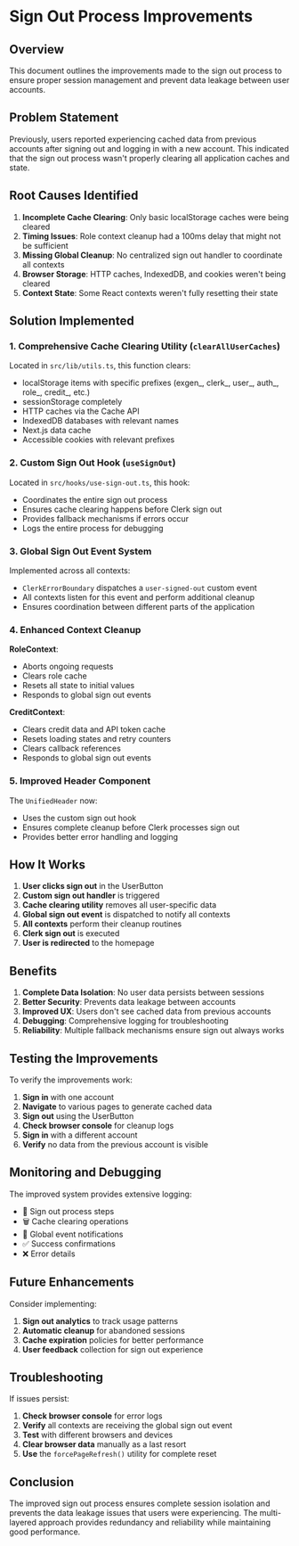 # Sign Out Process Improvements

## Overview

This document outlines the improvements made to the sign out process to ensure proper session management and prevent data leakage between user accounts.

## Problem Statement

Previously, users reported experiencing cached data from previous accounts after signing out and logging in with a new account. This indicated that the sign out process wasn't properly clearing all application caches and state.

## Root Causes Identified

1. **Incomplete Cache Clearing**: Only basic localStorage caches were being cleared
2. **Timing Issues**: Role context cleanup had a 100ms delay that might not be sufficient
3. **Missing Global Cleanup**: No centralized sign out handler to coordinate all contexts
4. **Browser Storage**: HTTP caches, IndexedDB, and cookies weren't being cleared
5. **Context State**: Some React contexts weren't fully resetting their state

## Solution Implemented

### 1. Comprehensive Cache Clearing Utility (`clearAllUserCaches`)

Located in `src/lib/utils.ts`, this function clears:
- localStorage items with specific prefixes (exgen_, clerk_, user_, auth_, role_, credit_, etc.)
- sessionStorage completely
- HTTP caches via the Cache API
- IndexedDB databases with relevant names
- Next.js data cache
- Accessible cookies with relevant prefixes

### 2. Custom Sign Out Hook (`useSignOut`)

Located in `src/hooks/use-sign-out.ts`, this hook:
- Coordinates the entire sign out process
- Ensures cache clearing happens before Clerk sign out
- Provides fallback mechanisms if errors occur
- Logs the entire process for debugging

### 3. Global Sign Out Event System

Implemented across all contexts:
- `ClerkErrorBoundary` dispatches a `user-signed-out` custom event
- All contexts listen for this event and perform additional cleanup
- Ensures coordination between different parts of the application

### 4. Enhanced Context Cleanup

**RoleContext**: 
- Aborts ongoing requests
- Clears role cache
- Resets all state to initial values
- Responds to global sign out events

**CreditContext**:
- Clears credit data and API token cache
- Resets loading states and retry counters
- Clears callback references
- Responds to global sign out events

### 5. Improved Header Component

The `UnifiedHeader` now:
- Uses the custom sign out hook
- Ensures complete cleanup before Clerk processes sign out
- Provides better error handling and logging

## How It Works

1. **User clicks sign out** in the UserButton
2. **Custom sign out handler** is triggered
3. **Cache clearing utility** removes all user-specific data
4. **Global sign out event** is dispatched to notify all contexts
5. **All contexts** perform their cleanup routines
6. **Clerk sign out** is executed
7. **User is redirected** to the homepage

## Benefits

1. **Complete Data Isolation**: No user data persists between sessions
2. **Better Security**: Prevents data leakage between accounts
3. **Improved UX**: Users don't see cached data from previous accounts
4. **Debugging**: Comprehensive logging for troubleshooting
5. **Reliability**: Multiple fallback mechanisms ensure sign out always works

## Testing the Improvements

To verify the improvements work:

1. **Sign in** with one account
2. **Navigate** to various pages to generate cached data
3. **Sign out** using the UserButton
4. **Check browser console** for cleanup logs
5. **Sign in** with a different account
6. **Verify** no data from the previous account is visible

## Monitoring and Debugging

The improved system provides extensive logging:
- 🔐 Sign out process steps
- 🗑️ Cache clearing operations
- 🔔 Global event notifications
- ✅ Success confirmations
- ❌ Error details

## Future Enhancements

Consider implementing:
1. **Sign out analytics** to track usage patterns
2. **Automatic cleanup** for abandoned sessions
3. **Cache expiration** policies for better performance
4. **User feedback** collection for sign out experience

## Troubleshooting

If issues persist:

1. **Check browser console** for error logs
2. **Verify** all contexts are receiving the global sign out event
3. **Test** with different browsers and devices
4. **Clear browser data** manually as a last resort
5. **Use** the `forcePageRefresh()` utility for complete reset

## Conclusion

The improved sign out process ensures complete session isolation and prevents the data leakage issues that users were experiencing. The multi-layered approach provides redundancy and reliability while maintaining good performance.
